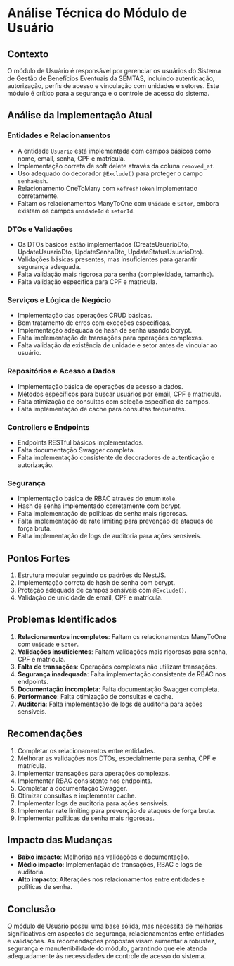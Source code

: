 # Análise Técnica do Módulo de Usuário

## Contexto

O módulo de Usuário é responsável por gerenciar os usuários do Sistema de Gestão de Benefícios Eventuais da SEMTAS, incluindo autenticação, autorização, perfis de acesso e vinculação com unidades e setores. Este módulo é crítico para a segurança e o controle de acesso do sistema.

## Análise da Implementação Atual

### Entidades e Relacionamentos

- A entidade `Usuario` está implementada com campos básicos como nome, email, senha, CPF e matrícula.
- Implementação correta de soft delete através da coluna `removed_at`.
- Uso adequado do decorador `@Exclude()` para proteger o campo `senhaHash`.
- Relacionamento OneToMany com `RefreshToken` implementado corretamente.
- Faltam os relacionamentos ManyToOne com `Unidade` e `Setor`, embora existam os campos `unidadeId` e `setorId`.

### DTOs e Validações

- Os DTOs básicos estão implementados (CreateUsuarioDto, UpdateUsuarioDto, UpdateSenhaDto, UpdateStatusUsuarioDto).
- Validações básicas presentes, mas insuficientes para garantir segurança adequada.
- Falta validação mais rigorosa para senha (complexidade, tamanho).
- Falta validação específica para CPF e matrícula.

### Serviços e Lógica de Negócio

- Implementação das operações CRUD básicas.
- Bom tratamento de erros com exceções específicas.
- Implementação adequada de hash de senha usando bcrypt.
- Falta implementação de transações para operações complexas.
- Falta validação da existência de unidade e setor antes de vincular ao usuário.

### Repositórios e Acesso a Dados

- Implementação básica de operações de acesso a dados.
- Métodos específicos para buscar usuários por email, CPF e matrícula.
- Falta otimização de consultas com seleção específica de campos.
- Falta implementação de cache para consultas frequentes.

### Controllers e Endpoints

- Endpoints RESTful básicos implementados.
- Falta documentação Swagger completa.
- Falta implementação consistente de decoradores de autenticação e autorização.

### Segurança

- Implementação básica de RBAC através do enum `Role`.
- Hash de senha implementado corretamente com bcrypt.
- Falta implementação de políticas de senha mais rigorosas.
- Falta implementação de rate limiting para prevenção de ataques de força bruta.
- Falta implementação de logs de auditoria para ações sensíveis.

## Pontos Fortes

1. Estrutura modular seguindo os padrões do NestJS.
2. Implementação correta de hash de senha com bcrypt.
3. Proteção adequada de campos sensíveis com `@Exclude()`.
4. Validação de unicidade de email, CPF e matrícula.

## Problemas Identificados

1. **Relacionamentos incompletos**: Faltam os relacionamentos ManyToOne com `Unidade` e `Setor`.
2. **Validações insuficientes**: Faltam validações mais rigorosas para senha, CPF e matrícula.
3. **Falta de transações**: Operações complexas não utilizam transações.
4. **Segurança inadequada**: Falta implementação consistente de RBAC nos endpoints.
5. **Documentação incompleta**: Falta documentação Swagger completa.
6. **Performance**: Falta otimização de consultas e cache.
7. **Auditoria**: Falta implementação de logs de auditoria para ações sensíveis.

## Recomendações

1. Completar os relacionamentos entre entidades.
2. Melhorar as validações nos DTOs, especialmente para senha, CPF e matrícula.
3. Implementar transações para operações complexas.
4. Implementar RBAC consistente nos endpoints.
5. Completar a documentação Swagger.
6. Otimizar consultas e implementar cache.
7. Implementar logs de auditoria para ações sensíveis.
8. Implementar rate limiting para prevenção de ataques de força bruta.
9. Implementar políticas de senha mais rigorosas.

## Impacto das Mudanças

- **Baixo impacto**: Melhorias nas validações e documentação.
- **Médio impacto**: Implementação de transações, RBAC e logs de auditoria.
- **Alto impacto**: Alterações nos relacionamentos entre entidades e políticas de senha.

## Conclusão

O módulo de Usuário possui uma base sólida, mas necessita de melhorias significativas em aspectos de segurança, relacionamentos entre entidades e validações. As recomendações propostas visam aumentar a robustez, segurança e manutenibilidade do módulo, garantindo que ele atenda adequadamente às necessidades de controle de acesso do sistema.

